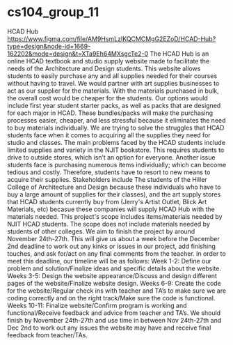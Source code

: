 # cs104_group_11
HCAD Hub
https://www.figma.com/file/AM9HsmLzIKQCMCMgG2EZoD/HCAD-Hub?type=design&node-id=1669-162202&mode=design&t=XTa9Eh64MXsgcTe2-0
The HCAD Hub is an online HCAD textbook and studio supply website made to facilitate the needs of the Architecture and Design students. This website allows students to easily purchase any and all supplies needed for their courses without having to travel. We would partner with art supplies businesses to act as our supplier for the materials. With the materials purchased in bulk, the overall cost would be cheaper for the students. Our options would include first year student starter packs, as well as packs that are designed for each major in HCAD. These bundles/packs will make the purchasing processes easier, cheaper, and less stressful because it eliminates the need to buy materials individually.
We are trying to solve the struggles that HCAD students face when it comes to acquiring all the supplies they need for studio and classes. The main problems faced by the HCAD students include limited supplies and variety in the NJIT bookstore. This requires students to drive to outside stores, which isn’t an option for everyone. Another issue students face is purchasing numerous items individually; which can become tedious and costly. Therefore, students have to resort to new means to acquire their supplies.
Stakeholders include The students of the Hiller College of Architecture and Design because these individuals who have to buy a large amount of supplies for their classes), and the art supply stores that HCAD students currently buy from (Jerry's Artist Outlet, Blick Art Materials, etc) becasue these companies will supply HCAD Hub with the materials needed.
This project's scope includes items/materials needed by NJIT HCAD students. The scope does not include materials needed by students of other colleges.
We aim to finish the project by around November 24th-27th. This will give us about a week before the December 2nd deadline to work out any kinks or issues in our project, add finishing touches, and ask for/act on any final comments from the teacher. In order to meet this deadline, our timeline will be as follows: Week 1-2: Define our problem and solution/Finalize ideas and specific details about the website. Weeks 3-5: Design the website appearance/Discuss and design different pages of the website/Finalize website design. Weeks 6-9: Create the code for the website/Regular check ins with teacher and TA’s to make sure we are coding correctly and on the right track/Make sure the code is functional. Weeks 10-11: Finalize website/Confirm program is working and functional/Receive feedback and advice from teacher and TA’s. We should finish by November 24th-27th and use time in between Nov 24th-27th and Dec 2nd to work out any issues the website may have and receive final feedback from teacher/TAs.
